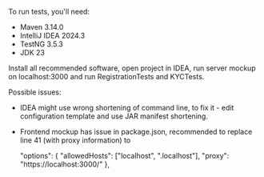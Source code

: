 To run tests, you'll need:
* Maven 3.14.0
* IntelliJ IDEA 2024.3
* TestNG 3.5.3
* JDK 23

Install all recommended software, open project in IDEA, run server mockup on localhost:3000 and run RegistrationTests and KYCTests. 

Possible issues: 
* IDEA might use wrong shortening of command line, to fix it - edit configuration template and use JAR manifest shortening. 
* Frontend mockup has issue in package.json, recommended to replace line 41 (with proxy information) to

  "options": {
    "allowedHosts": ["localhost", ".localhost"],
    "proxy": "https://localhost:3000/"
  },
